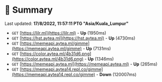 # 📖 Summary
Last updated: **17/8/2022, 11:57:11 PTG "Asia/Kuala_Lumpur"**

- `GET` [https://lilr.ml](https://lilr.ml) - **Up** (1950ms)
- `GET` [https://hst.aytea.ml](https://hst.aytea.ml) - **Up** (4730ms)
- `GET` [https://memeapi.aytea.ml/gimme](https://memeapi.aytea.ml/gimme) - **Up** (7131ms)
- `GET` [https://color.aytea.ml/4b31d6.png](https://color.aytea.ml/4b31d6.png) - **Up** (1346ms)
- `GET` [https://memeapi.aytea.ml](https://memeapi.aytea.ml) - **Up** (265ms)
- `GET` [https://memeapi.aytea14.repl.co/gimme](https://memeapi.aytea14.repl.co/gimme) - **Down** (120007ms)
